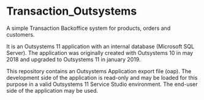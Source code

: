 # Transaction_Outsystems
A simple Transaction Backoffice system for products, orders and customers.

It is an Outsystems 11 application with an internal database (Microsoft SQL Server). 
The application was originally created with Outsystems 10 in may 2018 and upgraded to Outsystems 11 in january 2019.

This repository contains an Outsystems Application export file (oap). 
The development side of the application is read-only and may be loaded for this purpose in a valid Outsystems 11 Service Studio environment. The end-user side of the application may be used.
